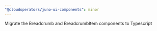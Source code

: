 ```yaml
---
"@cloudoperators/juno-ui-components": minor
---
```


Migrate the Breadcrumb and BreadcrumbItem components to Typescript
